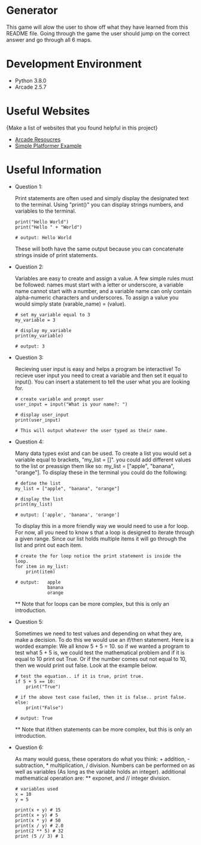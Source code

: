 # Generator

This game will alow the user to show off what they have learned from this README file. Going through the game the user should jump on the correct answer and go through all 6 maps.

# Development Environment

* Python 3.8.0
* Arcade 2.5.7

# Useful Websites

{Make a list of websites that you found helpful in this project}
* [Arcade Resoucres](https://api.arcade.academy/en/latest/resources.html)
* [Simple Platformer Example](https://api.arcade.academy/en/latest/examples/platform_tutorial/index.html)

# Useful Information

- Question 1:

  Print statements are often used and simply display the designated text to the terminal. Using "print()" you can display strings numbers, and variables to the terminal.

  ```
  print("Hello World")
  print("Hello " + "World")

  # output: Hello World
  ```

  These will both have the same output because you can concatenate strings inside of print statements.

- Question 2:

  Variables are easy to create and assign a value. A few simple rules must be followed: names must start with a letter or underscore, a variable name cannot start with a number, and a variable name can only contain alpha-numeric characters and underscores. To assign a value you would simply state (varable_name) = (value).

  ```
  # set my_variable equal to 3
  my_variable = 3

  # display my_variable
  print(my_variable)

  # output: 3
  ```

- Question 3:

  Recieving user input is easy and helps a program be interactive! To recieve user input you need to creat a variable and then set it equal to input(). You can insert a statement to tell the user what you are looking for.

  ```
  # create variable and prompt user
  user_input = input("What is your name?: ")

  # display user_input
  print(user_input)

  # This will output whatever the user typed as their name.
  ```

- Question 4:

  Many data types exist and can be used. To create a list you would set a variable equal to brackets, "my_list = []". you could add different values to the list or preassign them like so: my_list = ["apple", "banana", "orange"]. To display these in the terminal you could do the following:

  ```
  # define the list
  my_list = ["apple", "banana", "orange"]

  # display the list
  print(my_list)

  # output: ['apple', 'banana', 'orange']
  ```

  To display this in a more friendly way we would need to use a for loop. For now, all you need to know s that a loop is designed to iterate through a given range. Since our list holds multiple items it will go through the list and print out each item.

  ```
  # create the for loop notice the print statement is inside the loop.
  for item in my_list:
      print(item)

  # output:   apple
              banana
              orange

  ```

  \*\* Note that for loops can be more complex, but this is only an introduction.

- Question 5:

  Sometimes we need to test values and depending on what they are, make a decision. To do this we would use an if/then statement. Here is a worded example: We all know 5 + 5 = 10. so if we wanted a program to test what 5 + 5 is, we could test the mathematical problem and if it is equal to 10 print out True. Or if the number comes out not equal to 10, then we would print out false. Look at the example below.

  ```
  # test the equation.. if it is true, print true.
  if 5 + 5 == 10:
      print("True")

  # if the above test case failed, then it is false.. print false.
  else:
      print("False")

  # output: True
  ```

  \*\* Note that if/then statements can be more complex, but this is only an introduction.

- Question 6:

  As many would guess, these operators do what you think: + addition, - subtraction, \* multiplication, / division. Numbers can be performed on as well as variables (As long as the variable holds an integer). additional mathematical operation are: \*\* exponet, and // integer division.

  ```
  # variables used
  x = 10
  y = 5

  print(x + y) # 15
  print(x + y) # 5
  print(x * y) # 50
  print(x / y) # 2.0
  print(2 ** 5) # 32
  print (5 // 3) # 1
  ```
